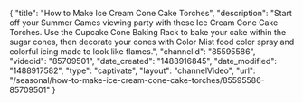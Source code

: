 {
    "title": "How to Make Ice Cream Cone Cake Torches",
    "description": "Start off your Summer Games viewing party with these Ice Cream Cone Cake Torches. Use the Cupcake Cone Baking Rack to bake your cake within the sugar cones, then decorate your cones with Color Mist food color spray and colorful icing made to look like flames.",
    "channelid": "85595586",
    "videoid": "85709501",
    "date_created": "1488916845",
    "date_modified": "1488917582",
    "type": "captivate",
    "layout": "channelVideo",
    "url": "\/seasonal\/how-to-make-ice-cream-cone-cake-torches\/85595586-85709501"
}
